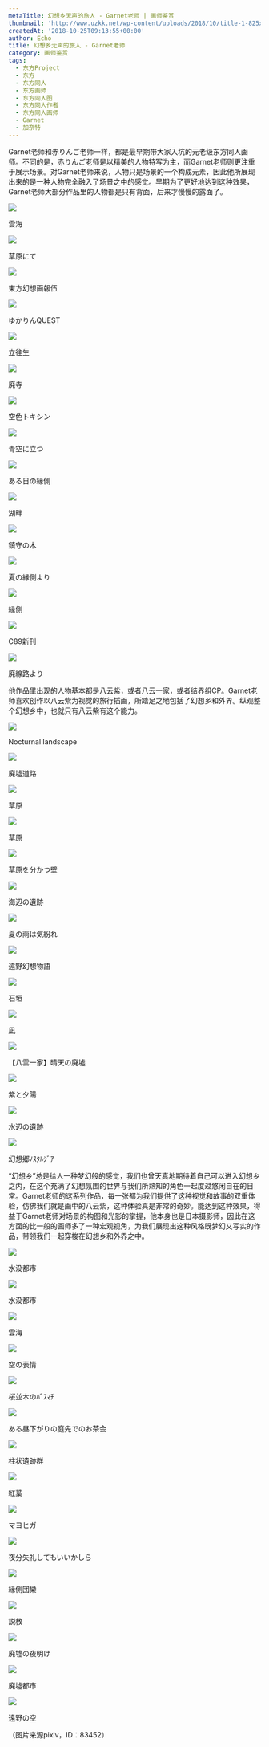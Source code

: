 ```yaml
---
metaTitle: 幻想乡无声的旅人 - Garnet老师 | 画师鉴赏
thumbnail: 'http://www.uzkk.net/wp-content/uploads/2018/10/title-1-825x405.png'
createdAt: '2018-10-25T09:13:55+00:00'
author: Echo
title: 幻想乡无声的旅人 - Garnet老师
category: 画师鉴赏
tags:
  - 东方Project
  - 东方
  - 东方同人
  - 东方画师
  - 东方同人图
  - 东方同人作者
  - 东方同人画师
  - Garnet
  - 加奈特
---
```


Garnet老师和赤りんご老师一样，都是最早期带大家入坑的元老级东方同人画师。不同的是，赤りんご老师是以精美的人物特写为主，而Garnet老师则更注重于展示场景。对Garnet老师来说，人物只是场景的一个构成元素，因此他所展现出来的是一种人物完全融入了场景之中的感觉。早期为了更好地达到这种效果，Garnet老师大部分作品里的人物都是只有背面，后来才慢慢的露面了。

![](http://www.uzkk.net/wp-content/uploads/2018/10/25879312_p0-1024x716.png)

雲海

![](http://www.uzkk.net/wp-content/uploads/2018/10/23387243_p0-1024x716.png)

草原にて

![](http://www.uzkk.net/wp-content/uploads/2018/10/42786825_p0.png)

東方幻想画報伍

![](http://www.uzkk.net/wp-content/uploads/2018/10/28424154_p0.png)

ゆかりんQUEST

![](http://www.uzkk.net/wp-content/uploads/2018/10/58291989_p0-716x1024.png)

立往生

![](http://www.uzkk.net/wp-content/uploads/2018/10/57266774_p0-732x1024.png)

廃寺

![](http://www.uzkk.net/wp-content/uploads/2018/10/37687817_p0-731x1024.png)

空色トキシン

![](http://www.uzkk.net/wp-content/uploads/2018/10/32220668_p0.png)

青空に立つ

![](http://www.uzkk.net/wp-content/uploads/2018/10/31295416_p0-1024x665.png)

ある日の縁側

![](http://www.uzkk.net/wp-content/uploads/2018/10/23138192_p0.png)

湖畔

![](http://www.uzkk.net/wp-content/uploads/2018/10/20657355_p0-683x1024.png)

鎮守の木

![](http://www.uzkk.net/wp-content/uploads/2018/10/20315390_p0.png)

夏の縁側より

![](http://www.uzkk.net/wp-content/uploads/2018/10/47808995_p0-1024x716.png)

縁側

![](http://www.uzkk.net/wp-content/uploads/2018/10/54284622_p0.png)

C89新刊

![](http://www.uzkk.net/wp-content/uploads/2018/10/20156968_p0-716x1024.png)

廃線路より

他作品里出现的人物基本都是八云紫，或者八云一家，或者结界组CP。Garnet老师喜欢创作以八云紫为视觉的旅行插画，所踏足之地包括了幻想乡和外界。纵观整个幻想乡中，也就只有八云紫有这个能力。

![](http://www.uzkk.net/wp-content/uploads/2018/10/17209927_p0.png)

Nocturnal landscape

![](http://www.uzkk.net/wp-content/uploads/2018/10/9466177_p0.png)

廃墟道路

![](http://www.uzkk.net/wp-content/uploads/2018/10/17558431_p0-1024x592.png)

草原

![](http://www.uzkk.net/wp-content/uploads/2018/10/12124937_p0.png)

草原

![](http://www.uzkk.net/wp-content/uploads/2018/10/10839685_p0-1024x533.png)

草原を分かつ壁

![](http://www.uzkk.net/wp-content/uploads/2018/10/9804221_p0-1024x514.png)

海辺の遺跡

![](http://www.uzkk.net/wp-content/uploads/2018/10/5353787_p0.png)

夏の雨は気紛れ

![](http://www.uzkk.net/wp-content/uploads/2018/10/9137522_p0.png)

遠野幻想物語

![](http://www.uzkk.net/wp-content/uploads/2018/10/8914477_p0.png)

石垣

![](http://www.uzkk.net/wp-content/uploads/2018/10/7470216_p0.png)

凪

![](http://www.uzkk.net/wp-content/uploads/2018/10/6509632_p0.png)

【八雲一家】晴天の廃墟

![](http://www.uzkk.net/wp-content/uploads/2018/10/5619113_p0.png)

紫と夕陽

![](http://www.uzkk.net/wp-content/uploads/2018/10/9684441_p0-1024x553.png)

水辺の遺跡

![](http://www.uzkk.net/wp-content/uploads/2018/10/6711546_p0.png)

幻想郷ﾉｽﾀﾙｼﾞｱ

“幻想乡”总是给人一种梦幻般的感觉，我们也曾天真地期待着自己可以进入幻想乡之内，在这个充满了幻想氛围的世界与我们所熟知的角色一起度过悠闲自在的日常。Garnet老师的这系列作品，每一张都为我们提供了这种视觉和故事的双重体验，仿佛我们就是画中的八云紫，这种体验真是非常的奇妙。能达到这种效果，得益于Garnet老师对场景的构图和光影的掌握，他本身也是日本摄影师，因此在这方面的比一般的画师多了一种宏观视角，为我们展现出这种风格既梦幻又写实的作品，带领我们一起穿梭在幻想乡和外界之中。

![](http://www.uzkk.net/wp-content/uploads/2018/10/9260352_p0.png)

水没都市

![](http://www.uzkk.net/wp-content/uploads/2018/10/3129256_p0-731x1024.jpg)

水没都市

![](http://www.uzkk.net/wp-content/uploads/2018/10/8599915_p0.png)

雲海

![](http://www.uzkk.net/wp-content/uploads/2018/10/7660751_p0.png)

空の表情

![](http://www.uzkk.net/wp-content/uploads/2018/10/6648434_p0.png)

桜並木のﾊﾞｽﾏﾁ

![](http://www.uzkk.net/wp-content/uploads/2018/10/10348530_p0.png)

ある昼下がりの庭先でのお茶会

![](http://www.uzkk.net/wp-content/uploads/2018/10/10068564_p0.png)

柱状遺跡群

![](http://www.uzkk.net/wp-content/uploads/2018/10/9934840_p0.png)

紅葉

![](http://www.uzkk.net/wp-content/uploads/2018/10/10951734_p0.png)

マヨヒガ

![](http://www.uzkk.net/wp-content/uploads/2018/10/19620279_p0.png)

夜分失礼してもいいかしら

![](http://www.uzkk.net/wp-content/uploads/2018/10/7332804_p0.png)

縁側団欒

![](http://www.uzkk.net/wp-content/uploads/2018/10/6857500_p0-1024x532.png)

説教

![](http://www.uzkk.net/wp-content/uploads/2018/10/2925204_p0-731x1024.png)

廃墟の夜明け

![](http://www.uzkk.net/wp-content/uploads/2018/10/3455276_p0-731x1024.png)

廃墟都市

![](http://www.uzkk.net/wp-content/uploads/2018/10/42081090_p0-731x1024.png)

遠野の空

（图片来源pixiv，ID：83452）
